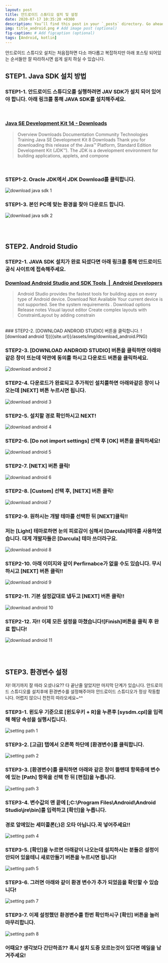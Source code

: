```yaml
---
layout: post
title: 안드로이드 스튜디오 설치 및 설정
date: 2020-07-17 10:35:20 +0300
description: You’ll find this post in your `_posts` directory. Go ahead and edit it and re-build the site to see your changes. # Add post description (optional)
img: title_android.png # Add image post (optional)
fig-caption: # Add figcaption (optional)
tags: [Android, kotlin]
---
```

안드로이드 스튜디오 설치는 처음접하면 다소 까다롭고 복잡하지만 아래 포스팅 되어있는 순서들만 잘 따라하시면 쉽게 설치 하실 수 있습니다.
<br>
## STEP1. Java SDK 설치 방법
### STEP1-1. 안드로이드 스튜디오를 실행하려면  JAV SDK가 설치 되어 있어야 합니다. 아래 링크를 통해 JAVA SDK를 설치해주세요.
<br>

### <a class="se_og_box  __se_link" href="https://www.oracle.com/kr/java/technologies/javase-downloads.html" target="_blank" data-linktype="link" data-linkdata="{&quot;link&quot; : &quot;https://developer.android.com/studio/&quot;}">Java SE Development Kit 14 - Downloads</a>
> <div>Overview Downloads Documentation Community Technologies Training Java SE Development Kit 8 Downloads Thank you for downloading this release of the Java™ Platform, Standard Edition Development Kit (JDK™). The JDK is a development environment for building applications, applets, and compone</div>

<br>

### STEP1-2. Oracle JDK에서 JDK Download를 클릭합니다.
![download java sdk 1]({{site.url}}/assets/img/download-java-sdk.PNG)

### STEP1-3. 본인 PC에 맞는 환경을 찾아 다운로드 합니다.
![download java sdk 2]({{site.url}}/assets/img/download-java-sdk-2.PNG)

<br><br>
## STEP2. Android Studio 
### STEP2-1. JAVA SDK 설치가 완료 되셨다면 아래 링크를 통해 안드로이드 공식 사이트에 접속해주세요.
### <a class="se_og_box  __se_link" href="https://developer.android.com/studio/" target="_blank" data-linktype="link" data-linkdata="{&quot;link&quot; : &quot;https://developer.android.com/studio/&quot;}">Download Android Studio and SDK Tools &nbsp;|&nbsp; Android Developers </a>
> <div> Android Studio provides the fastest tools for building apps on every type of Android device. Download Not Available Your current device is not supported. See the system requirements . Download options Release notes Visual layout editor Create complex layouts with ConstraintLayout by adding constrain</div>

<br>
### STEP2-2. [DOWNLOAD ANDROID STUDIO] 버튼을 클릭합니다.
![download android 1]({{site.url}}/assets/img/download_android.PNG)

### STEP2-3. [DOWNLOAD ANDROID STUDIO] 버튼을 클릭하면 아래와 같은 창이 뜨는데 약관에 동의를 하시고 다운로드 버튼을 클릭하세요.
![download android 2]({{site.url}}/assets/img/download_android_2.PNG)

### STEP2-4. 다운로드가 완료되고 추가적인 설치를하면 아래와같은 창이 나오는데 [NEXT] 버튼 누르시면 됩니다.
![download android 3]({{site.url}}/assets/img/download_android_3.png)

### STEP2-5. 설치할 경로 확인하시고 NEXT!
![download android 4]({{site.url}}/assets/img/download_android_4.png)

### STEP2-6. [Do not import settings] 선택 후 [OK] 버튼을 클릭하세요!
![download android 5]({{site.url}}/assets/img/download_android_5.png)

### STEP2-7. [NETX] 버튼 클릭!
![download android 6]({{site.url}}/assets/img/download_android_6.png)

### STEP2-8. [Custom] 선택 후, [NETX] 버튼 클릭!
![download android 7]({{site.url}}/assets/img/download_android_7.png)


### STEP2-9. 원하시는 개발 테마를 선택한 뒤 [NEXT]클릭!!
### 저는 [Light] 테마로하면 눈의 피로감이 심해서 [Darcula]테마를 사용하였습니다. 대게 개발자들은 [Darcula] 테마 쓰더라구요.
![download android 8]({{site.url}}/assets/img/download_android_8.png)

### STEP2-10. 아래 이미지와 같이 Perfirnabce가 없을 수도 있습니다. 무시하시고 [NEXT] 버튼 클릭!!
![download android 9]({{site.url}}/assets/img/download_android_9.png)

### STEP2-11. 기본 설정값대로 냅두고 [NEXT] 버튼 클릭!!
![download android 10]({{site.url}}/assets/img/download_android_10.png)

### STEP2-12. 자!! 이제 모든 설정을 마쳤습니다![Finish]버튼을 클릭 후 완료 합니다!
![download android 11]({{site.url}}/assets/img/download_android_11.png)

<br><br>
## STEP3. 환경변수 설정
자! 여기까지 잘 따라 오셨나요?? 다 끝난줄 알았지만 마지막 단계가 있습니다. 
안드로이드 스튜디오를 설치후에 환경변수를 설정해주어야 안드로이드 스튜디오가 정상 작동합니다.
어렵지 않으니 천천히 따라오세요~^^

### STEP3-1. 윈도우 기준으로 [윈도우키 + R]을 누른후 [sysdm.cpl]을 입력해 해당 속성을 실행시킵니다.
![setting path 1]({{site.url}}/assets/img/setting_path_1.png)

### STEP3-2. [고급] 탭에서 오른쪽 하단에 [환경변수]를 클릭합니다.
![setting path 2]({{site.url}}/assets/img/setting_path_2.png)

### STEP3-3. [환경변수]를 클릭하면 아래와 같은 창이 뜰텐데 항목중에 변수에 있는 [Path] 항목을 선택 한 뒤 [편집]을 누릅니다.
![setting path 3]({{site.url}}/assets/img/setting_path_3.png)

### STEP3-4. 변수값의 맨 끝에 [;C:\Program Files\Android\Android Studio\jre\bin]를 입력하고 [확인]을 누릅니다.
### 경로 앞에있는 세미콜론(;)은 오타 아닙니다.꼭 넣어주세요!!
![setting path 4]({{site.url}}/assets/img/setting_path_4.png)

### STEP3-5. [확인]을 누르면 아래같이 나오는데 설치하시는 분들은 설정이 안되어 있을테니 새로만들기 버튼을 누르시면 됩니다!
![setting path 5]({{site.url}}/assets/img/setting_path_5.png)

### STEP3-6. 그러면 아래와 같이 환경 변수가 추가 되었음을 확인할 수 있습니다!
![setting path 7]({{site.url}}/assets/img/setting_path_7.png)

### STEP3-7. 이제 설정했던 환경변수를 한번 확인하시구 [확인] 버튼을 눌러 마무리합니다.
![setting path 8]({{site.url}}/assets/img/setting_path_8.png)

### 어때요? 생각보다 간단하죠?? 혹시 설치 도중 모르는것이 있다면 메일을 남겨주세요!
